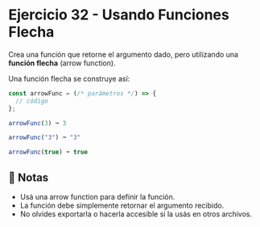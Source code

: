 # Ejercicio 32 - Usando Funciones Flecha

Crea una función que retorne el argumento dado, pero utilizando una **función flecha** (arrow function).

Una función flecha se construye así:

```javascript
const arrowFunc = (/* parámetros */) => {
  // código
};

arrowFunc(3) ➞ 3

arrowFunc("3") ➞ "3"

arrowFunc(true) ➞ true

```

## 📝 Notas

- Usá una arrow function para definir la función.
- La función debe simplemente retornar el argumento recibido.
- No olvides exportarla o hacerla accesible si la usás en otros archivos.
